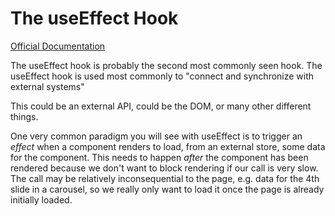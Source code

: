# The useEffect Hook

[Official Documentation](https://react.dev/reference/react/hooks#state-hooks)

The useEffect hook is probably the second most commonly seen hook. The useEffect hook is used most commonly to "connect and synchronize with external systems"

This could be an external API, could be the DOM, or many other different things.

One very common paradigm you will see with useEffect is to trigger an _effect_ when a component renders to load, from an external store, some data for the component. This needs to happen _after_ the component has been rendered because we don't want to block rendering if our call is very slow.
The call may be relatively inconsequential to the page, e.g. data for the 4th slide in a carousel, so we really only want to load it once the page is already initially loaded.